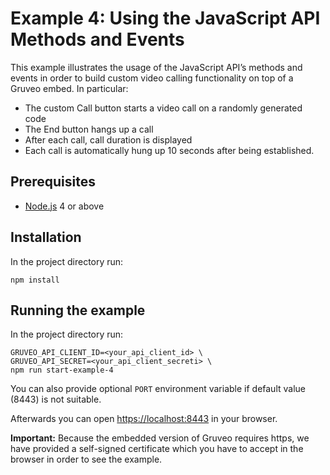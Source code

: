 # Example 4: Using the JavaScript API Methods and Events

This example illustrates the usage of the JavaScript API’s methods and events in order to build custom video calling functionality on top of a Gruveo embed. In particular:

* The custom Call button starts a video call on a randomly generated code
* The End button hangs up a call
* After each call, call duration is displayed
* Each call is automatically hung up 10 seconds after being established.

## Prerequisites

* [Node.js](https://nodejs.org/) 4 or above

## Installation

In the project directory run:

```
npm install
```

## Running the example

In the project directory run:

```
GRUVEO_API_CLIENT_ID=<your_api_client_id> \
GRUVEO_API_SECRET=<your_api_client_secreti> \
npm run start-example-4
```

You can also provide optional `PORT` environment variable if default value (8443) is not suitable.

Afterwards you can open [https://localhost:8443](https://localhost:8443) in your browser.

**Important:** Because the embedded version of Gruveo requires https, we have provided a self-signed certificate which you have to accept in the browser in order to see the example.
